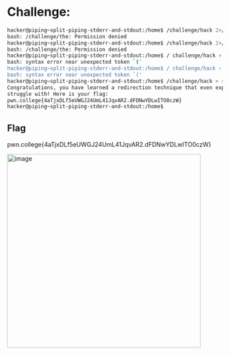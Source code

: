 # Challenge:

```bash
hacker@piping~split-piping-stderr-and-stdout:/home$ /challenge/hack 2>/challenge/the >/challenge/planet
bash: /challenge/the: Permission denied
hacker@piping~split-piping-stderr-and-stdout:/home$ /challenge/hack 2>/challenge/the >/challenge/planet
bash: /challenge/the: Permission denied
hacker@piping~split-piping-stderr-and-stdout:/home$ / challenge/hack › ›(/challenge/planet) 2› ›(/challenge/the)
bash: syntax error near unexpected token `('
hacker@piping~split-piping-stderr-and-stdout:/home$ / challenge/hack › ›( /challenge/planet) 2› ›(/challenge/the)
bash: syntax error near unexpected token `('
hacker@piping~split-piping-stderr-and-stdout:/home$ /challenge/hack > >( /challenge/planet) 2> >(/challenge/the)
Congratulations, you have learned a redirection technique that even experts 
struggle with! Here is your flag:
pwn.college{4aTjxDLf5eUWGJ24UmL41JqvAR2.dFDNwYDLwITO0czW}
hacker@piping~split-piping-stderr-and-stdout:/home$ 

```
## Flag

pwn.college{4aTjxDLf5eUWGJ24UmL41JqvAR2.dFDNwYDLwITO0czW}

<img width="452" alt="image" src="https://github.com/user-attachments/assets/206ab049-bea2-47cb-8f49-1011ce381bf5">
